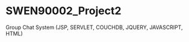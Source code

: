 SWEN90002_Project2
==================

Group Chat System (JSP, SERVLET, COUCHDB, JQUERY, JAVASCRIPT, HTML)
